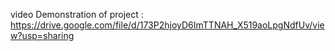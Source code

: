 video Demonstration of project : https://drive.google.com/file/d/173P2hjoyD6ImTTNAH_X519aoLpgNdfUv/view?usp=sharing
